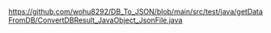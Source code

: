 https://github.com/wohu8292/DB_To_JSON/blob/main/src/test/java/getDataFromDB/ConvertDBResult_JavaObject_JsonFile.java
